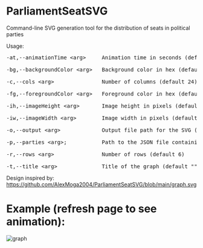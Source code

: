 # ParliamentSeatSVG
Command-line SVG generation tool for the distribution of seats in political parties

Usage:

<pre>
-at,--animationTime &lt;arg&gt;     Animation time in seconds (default 3, warning: drastically increases file size, runs poorly on Safari (but great on Firefox, Chrome etc...))

-bg,--backgroundColor &lt;arg&gt;   Background color in hex (default grey)

-c,--cols &lt;arg&gt;               Number of columns (default 24)

-fg,--foregroundColor &lt;arg&gt;   Foreground color in hex (default black)

-ih,--imageHeight &lt;arg&gt;       Image height in pixels (default 150)

-iw,--imageWidth &lt;arg&gt;        Image width in pixels (default 300)

-o,--output &lt;arg&gt;             Output file path for the SVG (REQUIRED)

-p,--parties &lt;arg&gt;;           Path to the JSON file containing party data (REQUIRED)

-r,--rows &lt;arg&gt;               Number of rows (default 6)

-t,--title &lt;arg&gt;              Title of the graph (default "")
</pre>

Design inspired by: https://github.com/AlexMoga2004/ParliamentSeatSVG/blob/main/graph.svg

# Example (refresh page to see animation): 
![graph](https://github.com/user-attachments/assets/dbcd5070-f7a2-4388-a950-35525a11cde9)
